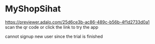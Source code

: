 # MyShopSihat

https://previewer.adalo.com/25d6ce3b-ac86-489c-b56b-4f1d2733d0a1
scan the qr code or click the link to try the app

cannot signup new user since the trial is finished

